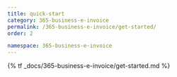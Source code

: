 ```yaml
---
title: quick-start
category: 365-business-e-invoice
permalink: /365-business-e-invoice/get-started/
order: 2

namespace: 365-business-e-invoice
---
```


{% tf _docs/365-business-e-invoice/get-started.md %}